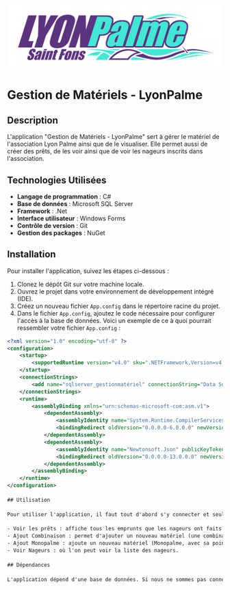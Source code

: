 ![Logo LyonPalme](/Forms/Images/readme_logo.png)

# Gestion de Matériels - LyonPalme

## Description

L'application "Gestion de Matériels - LyonPalme" sert à gérer le matériel de l'association Lyon Palme ainsi que de le visualiser. Elle permet aussi de créer des prêts, de les voir ainsi que de voir les nageurs inscrits dans l'association.

## Technologies Utilisées

- **Langage de programmation** : C#
- **Base de données** : Microsoft SQL Server
- **Framework** : .Net
- **Interface utilisateur** : Windows Forms
- **Contrôle de version** : Git
- **Gestion des packages** : NuGet

## Installation

Pour installer l'application, suivez les étapes ci-dessous :

1. Clonez le dépôt Git sur votre machine locale.
2. Ouvrez le projet dans votre environnement de développement intégré (IDE).
3. Créez un nouveau fichier `App.config` dans le répertoire racine du projet.
4. Dans le fichier `App.config`, ajoutez le code nécessaire pour configurer l'accès à la base de données. Voici un exemple de ce à quoi pourrait ressembler votre fichier `App.config` :

```xml
<?xml version="1.0" encoding="utf-8" ?>
<configuration>
	<startup>
		<supportedRuntime version="v4.0" sku=".NETFramework,Version=v4.7.2" />
	</startup>
	<connectionStrings>
		<add name="sqlserver_gestionmatériel" connectionString="Data Source=192.168.100.236;Initial Catalog=sonnyrusso;User ID=LPSonny;Password=GEST10N_m@terIL!" providerName="System.Data.SqlClient" />
	</connectionStrings>
	<runtime>
		<assemblyBinding xmlns="urn:schemas-microsoft-com:asm.v1">
			<dependentAssembly>
				<assemblyIdentity name="System.Runtime.CompilerServices.Unsafe" publicKeyToken="b03f5f7f11d50a3a" culture="neutral" />
				<bindingRedirect oldVersion="0.0.0.0-6.0.0.0" newVersion="6.0.0.0" />
			</dependentAssembly>
			<dependentAssembly>
				<assemblyIdentity name="Newtonsoft.Json" publicKeyToken="30ad4fe6b2a6aeed" culture="neutral" />
				<bindingRedirect oldVersion="0.0.0.0-13.0.0.0" newVersion="13.0.0.0" />
			</dependentAssembly>
		</assemblyBinding>
	</runtime>
</configuration>

## Utilisation

Pour utiliser l'application, il faut tout d'abord s'y connecter et seul l'administrateur le peut. Lorsqu'il se connecte, il se retrouve sur la page d'accueil où il retrouvera la liste de tout le matériel de l'association. Sur le côté, plusieurs boutons sont disponibles :

- Voir les prêts : affiche tous les emprunts que les nageurs ont faits à l'association. Cette page permet également l'accès à la page d'ajout d'un prêt.
- Ajout Combinaison : permet d'ajouter un nouveau matériel (une combinaison avec sa taille, sa saison et sa marque).
- Ajout Monopalme : ajoute un nouveau matériel (Monopalme, avec sa pointure, son type et sa marque).
- Voir Nageurs : où l'on peut voir la liste des nageurs.

## Dépendances

L'application dépend d'une base de données. Si nous ne sommes pas connectés au réseau de l'établissement, l'accès ne se fera pas et l'application ne fonctionnera pas.


